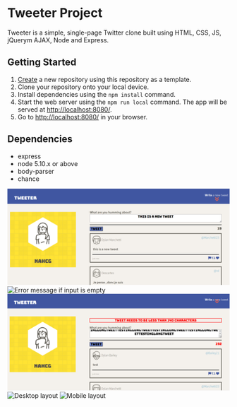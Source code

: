 # Tweeter Project

Tweeter is a simple, single-page Twitter clone built using HTML, CSS, JS, jQuerym AJAX, Node and Express. 

## Getting Started

1. [Create](https://docs.github.com/en/repositories/creating-and-managing-repositories/creating-a-repository-from-a-template) a new repository using this repository as a template.
2. Clone your repository onto your local device.
3. Install dependencies using the `npm install` command.
3. Start the web server using the `npm run local` command. The app will be served at <http://localhost:8080/>.
4. Go to <http://localhost:8080/> in your browser.

## Dependencies

* express
* node 5.10.x or above
* body-parser
* chance

![Submit new tweet](https://github.com/nahcg/tweeter/blob/master/img/Newtweet.png)
![Error message if input is empty](https://github.com/nahcg/tweeter/blob/master/img/Nopinput.png)
![Error message if input too long](https://github.com/nahcg/tweeter/blob/master/img/Longtweet.png)
![Desktop layout](https://github.com/nahcg/tweeter/blob/master/img/Tweetdesktop.png)
![Mobile layout](https://github.com/nahcg/tweeter/blob/master/img/Tweetmobile.png)